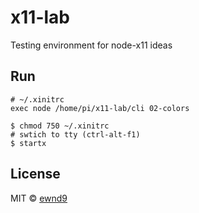 # x11-lab

Testing environment for node-x11 ideas

## Run

```
# ~/.xinitrc
exec node /home/pi/x11-lab/cli 02-colors
```

```
$ chmod 750 ~/.xinitrc
# swtich to tty (ctrl-alt-f1)
$ startx
```

## License

MIT © [ewnd9](http://ewnd9.com)
